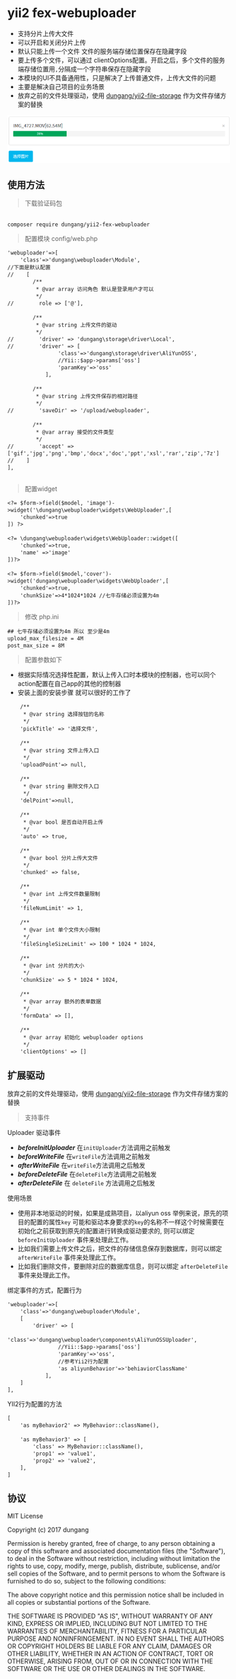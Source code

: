 # yii2 fex-webuploader

* 支持分片上传大文件
* 可以开启和关闭分片上传
* 默认只能上传一个文件 文件的服务端存储位置保存在隐藏字段 
* 要上传多个文件，可以通过 clientOptions配置。开启之后，多个文件的服务端存储位置用`,`分隔成一个字符串保存在隐藏字段
* 本模块的UI不具备通用性，只是解决了上传普通文件，上传大文件的问题
* 主要是解决自己项目的业务场景
* 放弃之前的文件处理驱动，使用 [dungang/yii2-file-storage](https://github.com/dungang/yii2-file-storage) 作为文件存储方案的替换


![效果图](example.png)

## 使用方法

> 下载验证码包

```

composer require dungang/yii2-fex-webuploader

```

> 配置模块 config/web.php


```
'webuploader'=>[
    'class'=>'dungang\webuploader\Module',
//下面是默认配置    
//    [
        /**
         * @var array 访问角色 默认是登录用户才可以
         */
//        role => ['@'],
         
        /**
         * @var string 上传文件的驱动
         */
//        'driver' => 'dungang\storage\driver\Local',
//        'driver' => [
                'class'=>'dungang\storage\driver\AliYunOSS',
                //Yii::$app->params['oss']
                'paramKey'=>'oss'
            ],
    
        /**
         * @var string 上传文件保存的相对路径
         */
//        'saveDir' => '/upload/webuploader',
    
        /**
         * @var array 接受的文件类型
         */
//        'accept' => ['gif','jpg','png','bmp','docx','doc','ppt','xsl','rar','zip','7z']
//    ]
],
    
```

> 配置widget

```
<?= $form->field($model, 'image')->widget('\dungang\webuploader\widgets\WebUploader',[
    'chunked'=>true
]) ?>

<?= \dungang\webuploader\widgets\WebUploader::widget([
    'chunked'=>true,
    'name' =>'image'
])?>

<?= $form->field($model,'cover')->widget('dungang\webuploader\widgets\WebUploader',[
    'chunked'=>true,
    'chunkSize'=>4*1024*1024 //七牛存储必须设置为4m
])?> 

```

> 修改 php.ini

```
## 七牛存储必须设置为4m 所以 至少是4m
upload_max_filesize = 4M  
post_max_size = 8M

```

> 配置参数如下

* 根据实际情况选择性配置，默认上传入口时本模块的控制器，也可以同个action配置在自己app的其他的控制器
* 安装上面的安装步骤 就可以很好的工作了


```
    /**
     * @var string 选择按钮的名称
     */
    'pickTitle' => '选择文件',
    
    /**
     * @var string 文件上传入口
     */
    'uploadPoint'=> null,

    /**
     * @var string 删除文件入口
     */
    'delPoint'=>null,

    /**
     * @var bool 是否自动开启上传
     */
    'auto' => true,

    /**
     * @var bool 分片上传大文件
     */
    'chunked' => false,

    /**
     * @var int 上传文件数量限制
     */
    'fileNumLimit' => 1,

    /**
     * @var int 单个文件大小限制
     */
    'fileSingleSizeLimit' => 100 * 1024 * 1024,

    /**
     * @var int 分片的大小
     */
    'chunkSize' => 5 * 1024 * 1024,

    /**
     * @var array 额外的表单数据
     */
    'formData' => [],
    
    /**
     * @var array 初始化 webuploader options
     */
    'clientOptions' => []
```

## 扩展驱动

放弃之前的文件处理驱动，使用 [dungang/yii2-file-storage](https://github.com/dungang/yii2-file-storage) 作为文件存储方案的替换



> 支持事件

Uploader 驱动事件

* ***beforeInitUploader***  在`initUploader`方法调用之前触发
* ***beforeWriteFile*** 在`writeFile`方法调用之前触发
* ***afterWriteFile*** 在`writeFile`方法调用之后触发
* ***beforeDeleteFile*** 在`deleteFile`方法调用之前触发
* ***afterDeleteFile*** 在 `deleteFile` 方法调用之后触发

使用场景

* 使用非本地驱动的时候，如果是成熟项目，以aliyun oss 举例来说，原先的项目的配置的属性`key`
可能和驱动本身要求的`key`的名称不一样这个时候需要在初始化之前获取到原先的配置进行转换成驱动要求的,
则可以绑定 `beforeInitUploader` 事件来处理此工作。
* 比如我们需要上传文件之后，把文件的存储信息保存到数据库，则可以绑定 `afterWriteFile` 事件来处理此工作。
* 比如我们删除文件，要删除对应的数据库信息，则可以绑定 `afterDeleteFile` 事件来处理此工作。



绑定事件的方式，配置行为

```
'webuploader'=>[
    'class'=>'dungang\webuploader\Module',
    [
        'driver' => [
                'class'=>'dungang\webuploader\components\AliYunOSSUploader',
                //Yii::$app->params['oss']
                'paramKey'=>'oss',
                //参考Yii2行为配置
                'as aliyunBehavior'=>'behiaviorClassName'
            ],
    ]
],
```

YII2行为配置的方法

```
[
    'as myBehavior2' => MyBehavior::className(),

    'as myBehavior3' => [
        'class' => MyBehavior::className(),
        'prop1' => 'value1',
        'prop2' => 'value2',
    ],
]
```

## 协议

MIT License

Copyright (c) 2017 dungang

Permission is hereby granted, free of charge, to any person obtaining a copy
of this software and associated documentation files (the "Software"), to deal
in the Software without restriction, including without limitation the rights
to use, copy, modify, merge, publish, distribute, sublicense, and/or sell
copies of the Software, and to permit persons to whom the Software is
furnished to do so, subject to the following conditions:

The above copyright notice and this permission notice shall be included in all
copies or substantial portions of the Software.

THE SOFTWARE IS PROVIDED "AS IS", WITHOUT WARRANTY OF ANY KIND, EXPRESS OR
IMPLIED, INCLUDING BUT NOT LIMITED TO THE WARRANTIES OF MERCHANTABILITY,
FITNESS FOR A PARTICULAR PURPOSE AND NONINFRINGEMENT. IN NO EVENT SHALL THE
AUTHORS OR COPYRIGHT HOLDERS BE LIABLE FOR ANY CLAIM, DAMAGES OR OTHER
LIABILITY, WHETHER IN AN ACTION OF CONTRACT, TORT OR OTHERWISE, ARISING FROM,
OUT OF OR IN CONNECTION WITH THE SOFTWARE OR THE USE OR OTHER DEALINGS IN THE
SOFTWARE.